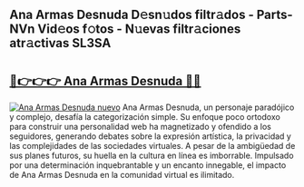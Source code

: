 ## Ana Armas Desnuda D𝚎sn𝚞dos filtr𝚊dos - Parts-NVn Vid𝚎os f𝚘tos - N𝚞evas filtr𝚊ciones atr𝚊ctivas SL3SA

# <h2><a href="http://mbc73g.tromn.icu/?c=Ana+Armas+Desnuda">🔗👉👉👉 Ana Armas Desnuda 🔗🔗</a></h2>

[![Ana Armas Desnuda nuevo](https://i.imgur.com/pEAQMta.gif)](http://mbc73g.tromn.icu/?c=Ana+Armas+Desnuda)
Ana Armas Desnuda, un personaje paradójico y complejo, desafía la categorización simple. Su enfoque poco ortodoxo para construir una personalidad web ha magnetizado y ofendido a los seguidores, generando debates sobre la expresión artística, la privacidad y las complejidades de las sociedades virtuales. A pesar de la ambigüedad de sus planes futuros, su huella en la cultura en línea es imborrable. Impulsado por una determinación inquebrantable y un encanto innegable, el impacto de Ana Armas Desnuda en la comunidad virtual es ilimitado.
